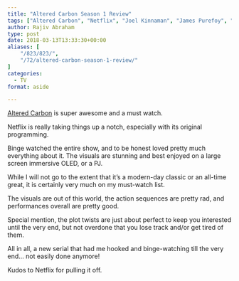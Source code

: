 ```yaml
---
title: "Altered Carbon Season 1 Review"
tags: ["Altered Carbon", "Netflix", "Joel Kinnaman", "James Purefoy", "Martha Higareda", "Dichen Lachman"]
author: Rajiv Abraham
type: post
date: 2018-03-13T13:33:30+00:00
aliases: [
    "/823/823/",
    "/72/altered-carbon-season-1-review/"
]
categories:
  - TV
format: aside

---
```

<p style="text-align: left;">
  <a href="https://www.imdb.com/title/tt2261227/" target="_blank" rel="noopener">Altered Carbon</a> is super awesome and a must watch.
</p>

<p style="text-align: left;">
  Netflix is really taking things up a notch, especially with its original programming.
</p>

<p style="text-align: left;">
  Binge watched the entire show, and to be honest loved pretty much everything about it. The visuals are stunning and best enjoyed on a large screen immersive OLED, or a PJ.
</p>

<p style="text-align: left;">
  While I will not go to the extent that it&#8217;s a modern-day classic or an all-time great, it is certainly very much on my must-watch list.
</p>

<p style="text-align: left;">
  The visuals are out of this world, the action sequences are pretty rad, and performances overall are pretty good.
</p>

<p style="text-align: left;">
  Special mention, the plot twists are just about perfect to keep you interested until the very end, but not overdone that you lose track and/or get tired of them.
</p>

<p style="text-align: left;">
  All in all, a new serial that had me hooked and binge-watching till the very end… not easily done anymore!
</p>

<p style="text-align: left;">
  Kudos to Netflix for pulling it off.
</p>